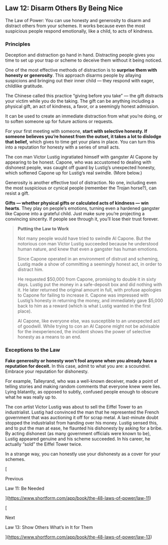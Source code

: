 ## Law 12: Disarm Others By Being Nice

The Law of Power: You can use honesty and generosity to disarm and distract others from your schemes. It works because even the most suspicious people respond emotionally, like a child, to acts of kindness.

### Principles

Deception and distraction go hand in hand. Distracting people gives you time to set up your trap or scheme to deceive them without it being noticed.

One of the most effective methods of distraction is to **surprise them with honesty or generosity**. This approach disarms people by allaying suspicions and bringing out their inner child — they respond with eager, childlike gratitude.

The Chinese called this practice “giving before you take” — the gift distracts your victim while you do the taking. The gift can be anything including a physical gift, an act of kindness, a favor, or a seemingly honest admission.

It can be used to create an immediate distraction from what you’re doing, or to soften someone up for future actions or requests.

For your first meeting with someone, **start with selective honesty. If someone believes you’re honest from the outset, it takes a lot to dislodge that belief,** which gives to time get your plans in place. You can turn this into a reputation for honesty with a series of small acts.

The con man Victor Lustig ingratiated himself with gangster Al Capone by appearing to be honest. Capone, who was accustomed to dealing with dishonest people, was caught off guard by Lustig’s unexpected honesty, which softened Capone up for Lustig’s real swindle. (More below.)

Generosity is another effective tool of distraction. No one, including even the most suspicious or cynical people (remember the Trojan horse?), can resist a gift.

**Gifts — whether physical gifts or calculated acts of kindness — win hearts**. They play on people’s emotions, turning even a hardened gangster like Capone into a grateful child. Just make sure you’re projecting a convincing sincerity. If people see through it, you’ll lose their trust forever.

> **Putting the Law to Work**
> 
> Not many people would have tried to swindle Al Capone. But the notorious con man Victor Lustig succeeded because he understood human nature, and knew that even a gangster has human emotions.
> 
> Since Capone operated in an environment of distrust and scheming, Lustig made a show of committing a seemingly honest act, in order to distract him.
> 
> He requested $50,000 from Capone, promising to double it in sixty days. Lustig put the money in a safe-deposit box and did nothing with it. He later returned the original amount in full, with profuse apologies to Capone for failing to increase it. Capone was impressed with Lustig’s honesty in returning the money, and immediately gave $5,000 back to him as a reward (which is what Lustig wanted in the first place).
> 
> Al Capone, like everyone else, was susceptible to an unexpected act of goodwill. While trying to con an Al Capone might not be advisable for the inexperienced, the incident shows the power of selective honesty as a means to an end.

### Exceptions to the Law

**Fake generosity or honesty won’t fool anyone when you already have a reputation for deceit.** In this case, admit to what you are: a scoundrel. Embrace your reputation for dishonesty.

For example, Talleyrand, who was a well-known deceiver, made a point of telling stories and making random comments that everyone knew were lies. Lying blatantly, as opposed to subtly, confused people enough to obscure what he was really up to.

The con artist Victor Lustig was about to sell the Eiffel Tower to an industrialist. Lustig had convinced the man that he represented the French government that was auctioning it off for scrap metal. A last-minute doubt stopped the industrialist from handing over his money. Lustig sensed this, and to put the man at ease, he flaunted his dishonesty by asking for a bribe. By acting dishonest (as many government officials were known to be), Lustig appeared genuine and his scheme succeeded. In his career, he actually “sold” the Eiffel Tower twice.

In a strange way, you can honestly use your dishonesty as a cover for your schemes.

[

Previous

Law 11: Be Needed

](https://www.shortform.com/app/book/the-48-laws-of-power/law-11)

[

Next

Law 13: Show Others What’s in It for Them

](https://www.shortform.com/app/book/the-48-laws-of-power/law-13)